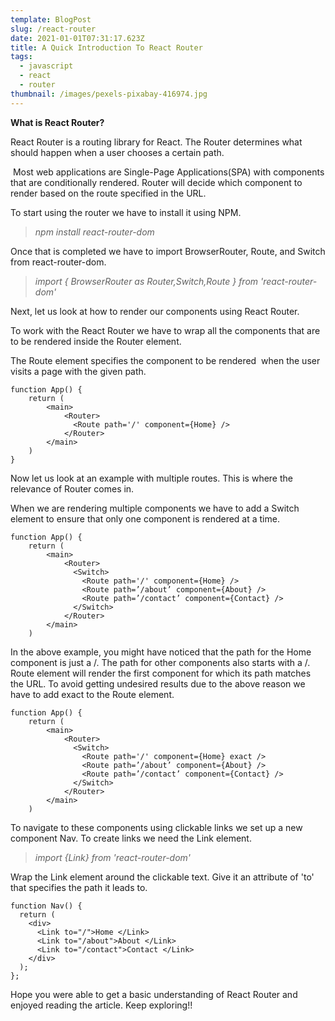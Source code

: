 ```yaml
---
template: BlogPost
slug: /react-router
date: 2021-01-01T07:31:17.623Z
title: A Quick Introduction To React Router
tags:
  - javascript
  - react
  - router
thumbnail: /images/pexels-pixabay-416974.jpg
---
```

<!--StartFragment-->

**What is React Router?**

React Router is a routing library for React. The Router determines what should happen when a user chooses a certain path.

 Most web applications are Single-Page Applications(SPA) with components that are conditionally rendered. Router will decide which component to render based on the route specified in the URL.

To start using the router we have to install it using NPM.

> *npm install react-router-dom*

Once that is completed we have to import BrowserRouter, Route, and Switch from react-router-dom.

> *import { BrowserRouter as Router,Switch,Route } from 'react-router-dom'*

Next, let us look at how to render our components using React Router.

To work with the React Router we have to wrap all the components that are to be rendered inside the Router element.

The Route element specifies the component to be rendered  when the user visits a page with the given path.

```apex
function App() {
    return (
        <main>
            <Router>
              <Route path='/' component={Home} />
            </Router>
        </main>
    )
}
```

Now let us look at an example with multiple routes. This is where the relevance of Router comes in.

When we are rendering multiple components we have to add a Switch element to ensure that only one component is rendered at a time.

```apex
function App() {
    return (
        <main>
            <Router>
              <Switch>
				<Route path='/' component={Home} />
				<Route path=’/about’ component={About} />
                <Route path=’/contact’ component={Contact} />
              </Switch>
            </Router>
        </main>
    )
```

In the above example, you might have noticed that the path for the Home component is just a /. The path for other components also starts with a /. Route element will render the first component for which its path matches the URL. To avoid getting undesired results due to the above reason we have to add exact to the Route element.

```apex
function App() {
    return (
        <main>
            <Router>
              <Switch>
				<Route path='/' component={Home} exact />
				<Route path=’/about’ component={About} />
                <Route path=’/contact’ component={Contact} />
              </Switch>
            </Router>
        </main>
    )
```

To navigate to these components using clickable links we set up a new component Nav. To create links we need the Link element.

> *import {Link} from 'react-router-dom'*

Wrap the Link element around the clickable text. Give it an attribute of 'to' that specifies the path it leads to.

```apex
function Nav() {
  return (
    <div>
      <Link to="/">Home </Link>
      <Link to="/about">About </Link>
      <Link to="/contact">Contact </Link>
    </div>
  );
};
```

Hope you were able to get a basic understanding of React Router and enjoyed reading the article. Keep exploring!!

<!--EndFragment-->